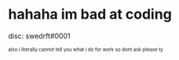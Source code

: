 # hahaha im bad at coding

disc: swedrft#0001

<sub><sup>also i literally cannot tell you what i do for work so dont ask please ty</sup></sub>
